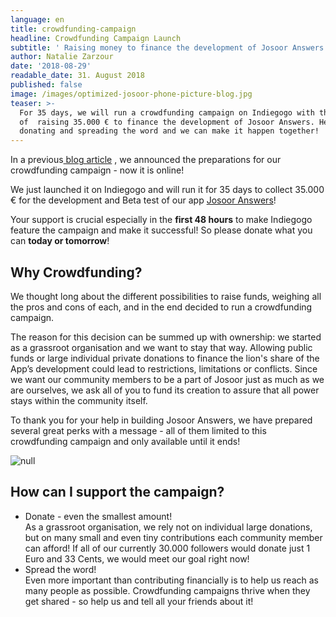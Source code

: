 ```yaml
---
language: en
title: crowdfunding-campaign
headline: Crowdfunding Campaign Launch
subtitle: ' Raising money to finance the development of Josoor Answers'
author: Natalie Zarzour
date: '2018-08-29'
readable_date: 31. August 2018
published: false
image: /images/optimized-josoor-phone-picture-blog.jpg
teaser: >-
  For 35 days, we will run a crowdfunding campaign on Indiegogo with the goal
  of  raising 35.000 € to finance the development of Josoor Answers. Help us by
  donating and spreading the word and we can make it happen together!
---
```

In a previous[ blog article](https://www.josoor.net/en/blog/posts/crowdfunding-announcement) , we announced the preparations for our crowdfunding campaign - now it is online!

We just launched it on Indiegogo and will run it for 35 days to collect 35.000 € for the development and Beta test of our app [Josoor Answers](https://www.josoor.net/en/blog/posts/josoor-answers)!

Your support is crucial especially in the **first 48 hours** to make Indiegogo feature the campaign and make it successful! So please donate what you can **today or tomorrow**!



## Why Crowdfunding?

We thought long about the different possibilities to raise funds, weighing all the pros and cons of each, and in the end decided to run a crowdfunding campaign. 

The reason for this decision can be summed up with ownership: we started as a grassroot organisation and we want to stay that way. Allowing public funds or large individual private donations to finance the lion's share of the App’s development could lead to restrictions, limitations or conflicts. Since we want our community members to be a part of Josoor just as much as we are ourselves, we ask all of you to fund its creation to assure that all power stays within the community itself.

To thank you for your help in building Josoor Answers, we have prepared several great perks with a message - all of them limited to this crowdfunding campaign and only available until it ends!

![null](/images/optimized-perks-pic-bags.png)

## How can I support the campaign?

* Donate - even the smallest amount!\
  As a grassroot organisation, we rely not on individual large donations, but on many small and even tiny contributions each community member can afford! If all of our currently 30.000 followers would donate just 1 Euro and 33 Cents, we would meet our goal right now!
* Spread the word!\
  Even more important than contributing financially is to help us reach as many people as possible. Crowdfunding campaigns thrive when they get shared - so help us and tell all your friends about it!
